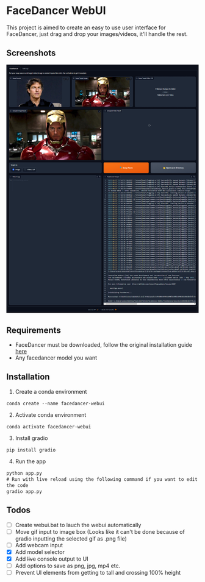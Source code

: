 # FaceDancer WebUI
This project is aimed to create an easy to use user interface for FaceDancer, just drag and drop your images/videos, it'll handle the rest.

## Screenshots
![Screenshot of the app](screenshot.jpg)

## Requirements
- FaceDancer must be downloaded, follow the original installation guide [here](https://github.com/felixrosberg/FaceDancer/tree/main#installation)
- Any facedancer model you want


## Installation
1. Create a conda environment
```shell
conda create --name facedancer-webui
```
2. Activate conda environment
```shell
conda activate facedancer-webui
```
3. Install gradio
```shell
pip install gradio
```
4. Run the app
```shell
python app.py
# Run with live reload using the following command if you want to edit the code
gradio app.py
```

## Todos
- [ ] Create webui.bat to lauch the webui automatically
- [ ] Move gif input to image box (Looks like it can't be done because of gradio inputting the selected gif as .png file)
- [ ] Add webcam input
- [x] Add model selector
- [x] Add ~~live~~ console output to UI
- [ ] Add options to save as png, jpg, mp4 etc.
- [ ] Prevent UI elements from getting to tall and crossing 100% height